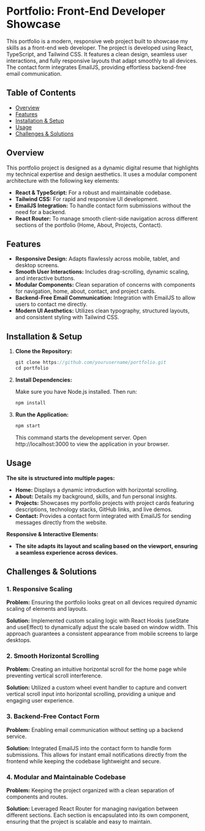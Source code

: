 # Portfolio: Front-End Developer Showcase

This portfolio is a modern, responsive web project built to showcase my skills as a front-end web developer. The project is developed using React, TypeScript, and Tailwind CSS. It features a clean design, seamless user interactions, and fully responsive layouts that adapt smoothly to all devices. The contact form integrates EmailJS, providing effortless backend-free email communication.

## Table of Contents

- [Overview](#overview)
- [Features](#features)
- [Installation & Setup](#installation--setup)
- [Usage](#usage)
- [Challenges & Solutions](#challenges--solutions)

## Overview

This portfolio project is designed as a dynamic digital resume that highlights my technical expertise and design aesthetics. It uses a modular component architecture with the following key elements:

- **React & TypeScript:** For a robust and maintainable codebase.
- **Tailwind CSS:** For rapid and responsive UI development.
- **EmailJS Integration:** To handle contact form submissions without the need for a backend.
- **React Router:** To manage smooth client-side navigation across different sections of the portfolio (Home, About, Projects, Contact).

## Features

- **Responsive Design:** Adapts flawlessly across mobile, tablet, and desktop screens.
- **Smooth User Interactions:** Includes drag-scrolling, dynamic scaling, and interactive buttons.
- **Modular Components:** Clean separation of concerns with components for navigation, home, about, contact, and project cards.
- **Backend-Free Email Communication:** Integration with EmailJS to allow users to contact me directly.
- **Modern UI Aesthetics:** Utilizes clean typography, structured layouts, and consistent styling with Tailwind CSS.

## Installation & Setup

1. **Clone the Repository:**

   ```jsx
   git clone https://github.com/yourusername/portfolio.git
   cd portfolio
   ```

2. **Install Dependencies:**

   Make sure you have Node.js installed. Then run:

   ```jsx
   npm install
   ```

3. **Run the Application:**

   ```jsx
   npm start
   ```

   This command starts the development server. Open http://localhost:3000 to view the application in your browser.

## Usage

**The site is structured into multiple pages:**

- **Home:** Displays a dynamic introduction with horizontal scrolling.
- **About:** Details my background, skills, and fun personal insights.
- **Projects:** Showcases my portfolio projects with project cards featuring descriptions, technology stacks, GitHub links, and live demos.
- **Contact:** Provides a contact form integrated with EmailJS for sending messages directly from the website.

**Responsive & Interactive Elements:**

- **The site adapts its layout and scaling based on the viewport, ensuring a seamless experience across devices.**

## Challenges & Solutions

### 1. Responsive Scaling

**Problem:**
Ensuring the portfolio looks great on all devices required dynamic scaling of elements and layouts.

**Solution:**
Implemented custom scaling logic with React Hooks (useState and useEffect) to dynamically adjust the scale based on window width. This approach guarantees a consistent appearance from mobile screens to large desktops.

### 2. Smooth Horizontal Scrolling

**Problem:**
Creating an intuitive horizontal scroll for the home page while preventing vertical scroll interference.

**Solution:**
Utilized a custom wheel event handler to capture and convert vertical scroll input into horizontal scrolling, providing a unique and engaging user experience.

### 3. Backend-Free Contact Form

**Problem:**
Enabling email communication without setting up a backend service.

**Solution:**
Integrated EmailJS into the contact form to handle form submissions. This allows for instant email notifications directly from the frontend while keeping the codebase lightweight and secure.

### 4. Modular and Maintainable Codebase

**Problem:**
Keeping the project organized with a clean separation of components and routes.

**Solution:**
Leveraged React Router for managing navigation between different sections. Each section is encapsulated into its own component, ensuring that the project is scalable and easy to maintain.
